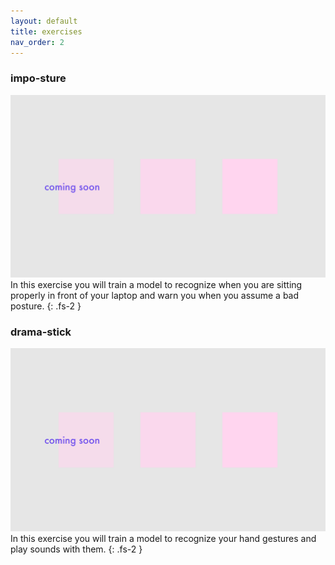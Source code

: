 ```yaml
---
layout: default
title: exercises
nav_order: 2
---
```




### impo-sture

![alt text](./assets/placeholder.png "posture-thing")
In this exercise you will train a model to recognize when you are sitting properly in front of your laptop and warn you when you assume a bad posture.
{: .fs-2 }



### drama-stick

![alt text](./assets/placeholder.png "aida bellissima")
In this exercise you will train a model to recognize your hand gestures and play sounds with them.
{: .fs-2 }


